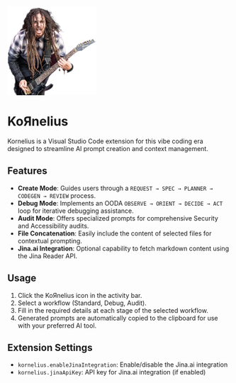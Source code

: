 <img src="media/munky.png" width="200" height="200" alt="Munky playing guitar" />

# KoЯnelius

Kornelius is a Visual Studio Code extension for this vibe coding era designed to streamline AI prompt creation and context management.

## Features

- **Create Mode**: Guides users through a `REQUEST → SPEC → PLANNER → CODEGEN → REVIEW` process.
- **Debug Mode**: Implements an OODA `OBSERVE → ORIENT → DECIDE → ACT` loop for iterative debugging assistance.
- **Audit Mode**: Offers specialized prompts for comprehensive Security and Accessibility audits.
- **File Concatenation**: Easily include the content of selected files for contextual prompting.
- **Jina.ai Integration**: Optional capability to fetch markdown content using the Jina Reader API.

## Usage

1. Click the KoЯnelius icon in the activity bar.
2. Select a workflow (Standard, Debug, Audit).
3. Fill in the required details at each stage of the selected workflow.
4. Generated prompts are automatically copied to the clipboard for use with your preferred AI tool.

## Extension Settings

- `kornelius.enableJinaIntegration`: Enable/disable the Jina.ai integration
- `kornelius.jinaApiKey`: API key for Jina.ai integration (if enabled)
